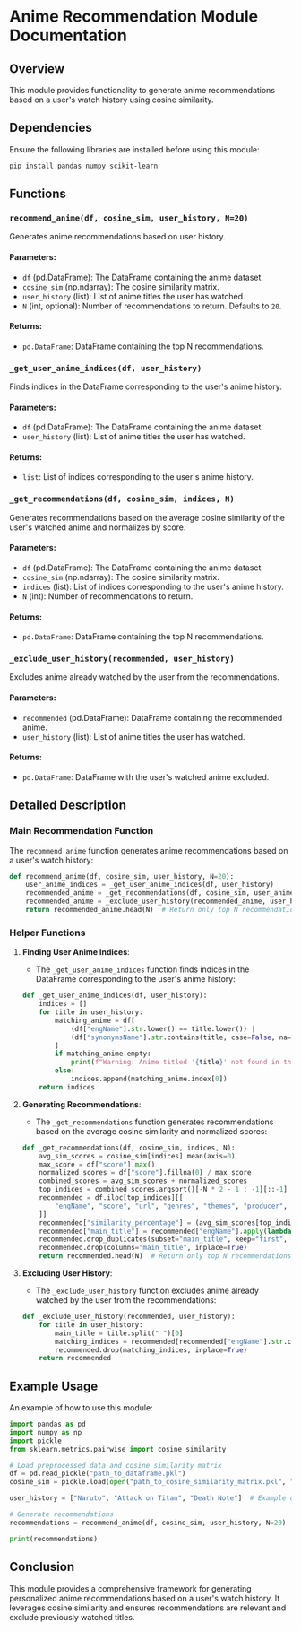 
# Anime Recommendation Module Documentation

## Overview

This module provides functionality to generate anime recommendations based on a user's watch history using cosine similarity.

## Dependencies

Ensure the following libraries are installed before using this module:

```bash
pip install pandas numpy scikit-learn
```

## Functions

### `recommend_anime(df, cosine_sim, user_history, N=20)`

Generates anime recommendations based on user history.

#### Parameters:
- `df` (pd.DataFrame): The DataFrame containing the anime dataset.
- `cosine_sim` (np.ndarray): The cosine similarity matrix.
- `user_history` (list): List of anime titles the user has watched.
- `N` (int, optional): Number of recommendations to return. Defaults to `20`.

#### Returns:
- `pd.DataFrame`: DataFrame containing the top N recommendations.

### `_get_user_anime_indices(df, user_history)`

Finds indices in the DataFrame corresponding to the user's anime history.

#### Parameters:
- `df` (pd.DataFrame): The DataFrame containing the anime dataset.
- `user_history` (list): List of anime titles the user has watched.

#### Returns:
- `list`: List of indices corresponding to the user's anime history.

### `_get_recommendations(df, cosine_sim, indices, N)`

Generates recommendations based on the average cosine similarity of the user's watched anime and normalizes by score.

#### Parameters:
- `df` (pd.DataFrame): The DataFrame containing the anime dataset.
- `cosine_sim` (np.ndarray): The cosine similarity matrix.
- `indices` (list): List of indices corresponding to the user's anime history.
- `N` (int): Number of recommendations to return.

#### Returns:
- `pd.DataFrame`: DataFrame containing the top N recommendations.

### `_exclude_user_history(recommended, user_history)`

Excludes anime already watched by the user from the recommendations.

#### Parameters:
- `recommended` (pd.DataFrame): DataFrame containing the recommended anime.
- `user_history` (list): List of anime titles the user has watched.

#### Returns:
- `pd.DataFrame`: DataFrame with the user's watched anime excluded.

## Detailed Description

### Main Recommendation Function

The `recommend_anime` function generates anime recommendations based on a user's watch history:

```python
def recommend_anime(df, cosine_sim, user_history, N=20):
    user_anime_indices = _get_user_anime_indices(df, user_history)
    recommended_anime = _get_recommendations(df, cosine_sim, user_anime_indices, N * 2)
    recommended_anime = _exclude_user_history(recommended_anime, user_history)
    return recommended_anime.head(N)  # Return only top N recommendations
```

### Helper Functions

1. **Finding User Anime Indices**:
    - The `_get_user_anime_indices` function finds indices in the DataFrame corresponding to the user's anime history:

    ```python
    def _get_user_anime_indices(df, user_history):
        indices = []
        for title in user_history:
            matching_anime = df[
                (df["engName"].str.lower() == title.lower()) |
                (df["synonymsName"].str.contains(title, case=False, na=False))
            ]
            if matching_anime.empty:
                print(f"Warning: Anime titled '{title}' not found in the dataset.")
            else:
                indices.append(matching_anime.index[0])
        return indices
    ```

2. **Generating Recommendations**:
    - The `_get_recommendations` function generates recommendations based on the average cosine similarity and normalized scores:

    ```python
    def _get_recommendations(df, cosine_sim, indices, N):
        avg_sim_scores = cosine_sim[indices].mean(axis=0)
        max_score = df["score"].max()
        normalized_scores = df["score"].fillna(0) / max_score
        combined_scores = avg_sim_scores + normalized_scores
        top_indices = combined_scores.argsort()[-N * 2 - 1 : -1][::-1]
        recommended = df.iloc[top_indices][[
            "engName", "score", "url", "genres", "themes", "producer", "studios", "allRank", "rating", "favorites"
        ]]
        recommended["similarity_percentage"] = (avg_sim_scores[top_indices] * 100).tolist()
        recommended["main_title"] = recommended["engName"].apply(lambda x: x.split(" ")[0])
        recommended.drop_duplicates(subset="main_title", keep="first", inplace=True)
        recommended.drop(columns="main_title", inplace=True)
        return recommended.head(N)  # Return only top N recommendations
    ```

3. **Excluding User History**:
    - The `_exclude_user_history` function excludes anime already watched by the user from the recommendations:

    ```python
    def _exclude_user_history(recommended, user_history):
        for title in user_history:
            main_title = title.split(" ")[0]
            matching_indices = recommended[recommended["engName"].str.contains(main_title, case=False)].index
            recommended.drop(matching_indices, inplace=True)
        return recommended
    ```

## Example Usage

An example of how to use this module:

```python
import pandas as pd
import numpy as np
import pickle
from sklearn.metrics.pairwise import cosine_similarity

# Load preprocessed data and cosine similarity matrix
df = pd.read_pickle("path_to_dataframe.pkl")
cosine_sim = pickle.load(open("path_to_cosine_similarity_matrix.pkl", "rb"))

user_history = ["Naruto", "Attack on Titan", "Death Note"]  # Example user history

# Generate recommendations
recommendations = recommend_anime(df, cosine_sim, user_history, N=20)

print(recommendations)
```

## Conclusion

This module provides a comprehensive framework for generating personalized anime recommendations based on a user's watch history. It leverages cosine similarity and ensures recommendations are relevant and exclude previously watched titles.
